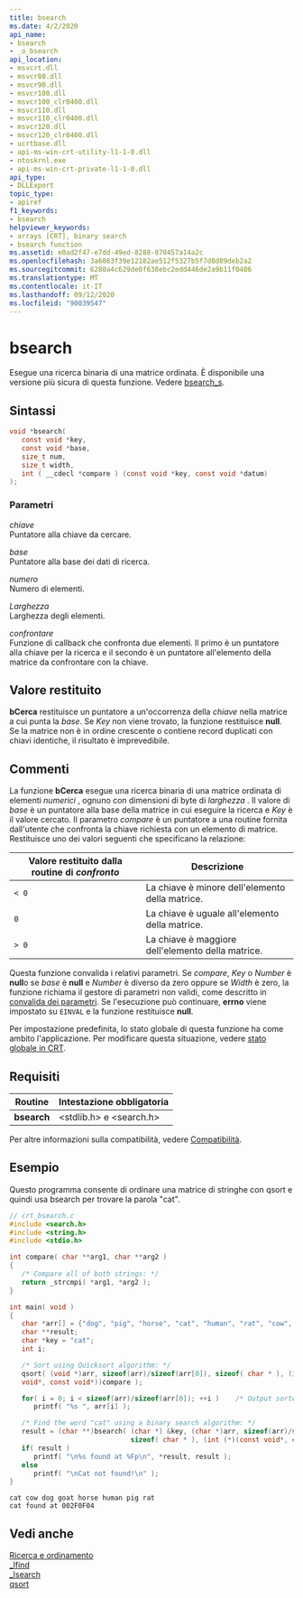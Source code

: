 ```yaml
---
title: bsearch
ms.date: 4/2/2020
api_name:
- bsearch
- _o_bsearch
api_location:
- msvcrt.dll
- msvcr80.dll
- msvcr90.dll
- msvcr100.dll
- msvcr100_clr0400.dll
- msvcr110.dll
- msvcr110_clr0400.dll
- msvcr120.dll
- msvcr120_clr0400.dll
- ucrtbase.dll
- api-ms-win-crt-utility-l1-1-0.dll
- ntoskrnl.exe
- api-ms-win-crt-private-l1-1-0.dll
api_type:
- DLLExport
topic_type:
- apiref
f1_keywords:
- bsearch
helpviewer_keywords:
- arrays [CRT], binary search
- bsearch function
ms.assetid: e0ad2f47-e7dd-49ed-8288-870457a14a2c
ms.openlocfilehash: 3a6083f39e12182ae512f5327b5f7d8d89deb2a2
ms.sourcegitcommit: 6280a4c629de0f638ebc2edd446de2a9b11f0406
ms.translationtype: MT
ms.contentlocale: it-IT
ms.lasthandoff: 09/12/2020
ms.locfileid: "90039547"
---
```

# <a name="bsearch"></a>bsearch

Esegue una ricerca binaria di una matrice ordinata. È disponibile una versione più sicura di questa funzione. Vedere [bsearch_s](bsearch-s.md).

## <a name="syntax"></a>Sintassi

```C
void *bsearch(
   const void *key,
   const void *base,
   size_t num,
   size_t width,
   int ( __cdecl *compare ) (const void *key, const void *datum)
);
```

### <a name="parameters"></a>Parametri

*chiave*\
Puntatore alla chiave da cercare.

*base*\
Puntatore alla base dei dati di ricerca.

*numero*\
Numero di elementi.

*Larghezza*\
Larghezza degli elementi.

*confrontare*\
Funzione di callback che confronta due elementi. Il primo è un puntatore alla chiave per la ricerca e il secondo è un puntatore all'elemento della matrice da confrontare con la chiave.

## <a name="return-value"></a>Valore restituito

**bCerca** restituisce un puntatore a un'occorrenza della *chiave* nella matrice a cui punta la *base*. Se *Key* non viene trovato, la funzione restituisce **null**. Se la matrice non è in ordine crescente o contiene record duplicati con chiavi identiche, il risultato è imprevedibile.

## <a name="remarks"></a>Commenti

La funzione **bCerca** esegue una ricerca binaria di una matrice ordinata di elementi *numerici* , ognuno con dimensioni di byte di *larghezza* . Il valore di *base* è un puntatore alla base della matrice in cui eseguire la ricerca e *Key* è il valore cercato. Il parametro *compare* è un puntatore a una routine fornita dall'utente che confronta la chiave richiesta con un elemento di matrice. Restituisce uno dei valori seguenti che specificano la relazione:

|Valore restituito dalla routine di *confronto*|Descrizione|
|-----------------------------------------|-----------------|
|`< 0`|La chiave è minore dell'elemento della matrice.|
|`0`|La chiave è uguale all'elemento della matrice.|
|`> 0`|La chiave è maggiore dell'elemento della matrice.|

Questa funzione convalida i relativi parametri. Se *compare*, *Key* o *Number* è **null**o se *base* è **null** e *Number* è diverso da zero oppure se *Width* è zero, la funzione richiama il gestore di parametri non validi, come descritto in [convalida dei parametri](../../c-runtime-library/parameter-validation.md). Se l'esecuzione può continuare, **errno** viene impostato su `EINVAL` e la funzione restituisce **null**.

Per impostazione predefinita, lo stato globale di questa funzione ha come ambito l'applicazione. Per modificare questa situazione, vedere [stato globale in CRT](../global-state.md).

## <a name="requirements"></a>Requisiti

|Routine|Intestazione obbligatoria|
|-------------|---------------------|
|**bsearch**|\<stdlib.h> e \<search.h>|

Per altre informazioni sulla compatibilità, vedere [Compatibilità](../../c-runtime-library/compatibility.md).

## <a name="example"></a>Esempio

Questo programma consente di ordinare una matrice di stringhe con qsort e quindi usa bsearch per trovare la parola "cat".

```C
// crt_bsearch.c
#include <search.h>
#include <string.h>
#include <stdio.h>

int compare( char **arg1, char **arg2 )
{
   /* Compare all of both strings: */
   return _strcmpi( *arg1, *arg2 );
}

int main( void )
{
   char *arr[] = {"dog", "pig", "horse", "cat", "human", "rat", "cow", "goat"};
   char **result;
   char *key = "cat";
   int i;

   /* Sort using Quicksort algorithm: */
   qsort( (void *)arr, sizeof(arr)/sizeof(arr[0]), sizeof( char * ), (int (*)(const
   void*, const void*))compare );

   for( i = 0; i < sizeof(arr)/sizeof(arr[0]); ++i )    /* Output sorted list */
      printf( "%s ", arr[i] );

   /* Find the word "cat" using a binary search algorithm: */
   result = (char **)bsearch( (char *) &key, (char *)arr, sizeof(arr)/sizeof(arr[0]),
                              sizeof( char * ), (int (*)(const void*, const void*))compare );
   if( result )
      printf( "\n%s found at %Fp\n", *result, result );
   else
      printf( "\nCat not found!\n" );
}
```

```Output
cat cow dog goat horse human pig rat
cat found at 002F0F04
```

## <a name="see-also"></a>Vedi anche

[Ricerca e ordinamento](../../c-runtime-library/searching-and-sorting.md)\
[_lfind](lfind.md)\
[_lsearch](lsearch.md)\
[qsort](qsort.md)
